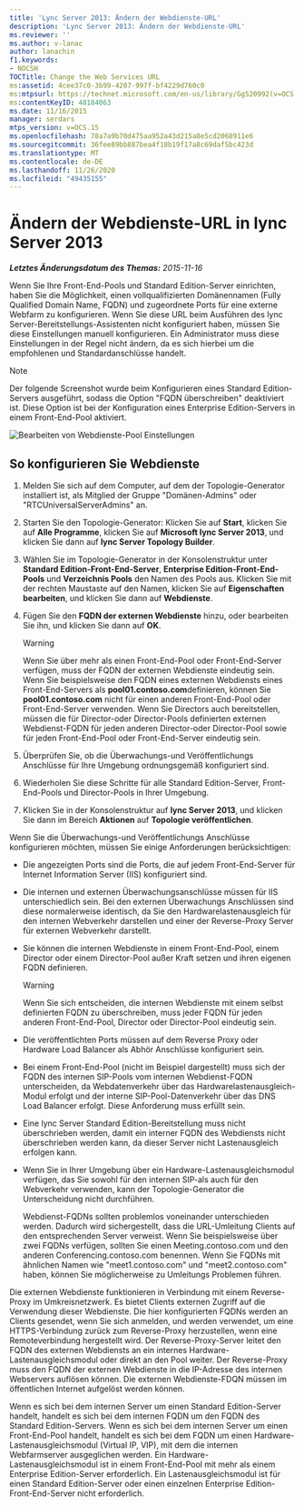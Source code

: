 ```yaml
---
title: 'Lync Server 2013: Ändern der Webdienste-URL'
description: 'Lync Server 2013: Ändern der Webdienste-URL'
ms.reviewer: ''
ms.author: v-lanac
author: lanachin
f1.keywords:
- NOCSH
TOCTitle: Change the Web Services URL
ms:assetid: 4cee37c0-3b99-4207-997f-bf4229d760c0
ms:mtpsurl: https://technet.microsoft.com/en-us/library/Gg520992(v=OCS.15)
ms:contentKeyID: 48184063
ms.date: 11/16/2015
manager: serdars
mtps_version: v=OCS.15
ms.openlocfilehash: 78a7a9b70d475aa952a43d215a8e5cd2068911e6
ms.sourcegitcommit: 36fee89bb887bea4f18b19f17a8c69daf5bc423d
ms.translationtype: MT
ms.contentlocale: de-DE
ms.lasthandoff: 11/26/2020
ms.locfileid: "49435155"
---
```

# <a name="change-the-web-services-url-in-lync-server-2013"></a>Ändern der Webdienste-URL in lync Server 2013

<div data-xmlns="http://www.w3.org/1999/xhtml">

<div class="topic" data-xmlns="http://www.w3.org/1999/xhtml" data-msxsl="urn:schemas-microsoft-com:xslt" data-cs="https://msdn.microsoft.com/">

<div data-asp="https://msdn2.microsoft.com/asp">



</div>

<div id="mainSection">

<div id="mainBody">

<span> </span>

_**Letztes Änderungsdatum des Themas:** 2015-11-16_

Wenn Sie Ihre Front-End-Pools und Standard Edition-Server einrichten, haben Sie die Möglichkeit, einen vollqualifizierten Domänennamen (Fully Qualified Domain Name, FQDN) und zugeordnete Ports für eine externe Webfarm zu konfigurieren. Wenn Sie diese URL beim Ausführen des lync Server-Bereitstellungs-Assistenten nicht konfiguriert haben, müssen Sie diese Einstellungen manuell konfigurieren. Ein Administrator muss diese Einstellungen in der Regel nicht ändern, da es sich hierbei um die empfohlenen und Standardanschlüsse handelt.

<div>


> [!NOTE]  
> Der folgende Screenshot wurde beim Konfigurieren eines Standard Edition-Servers ausgeführt, sodass die Option "FQDN überschreiben" deaktiviert ist. Diese Option ist bei der Konfiguration eines Enterprise Edition-Servers in einem Front-End-Pool aktiviert.



</div>

![Bearbeiten von Webdienste-Pool Einstellungen](images/Gg520992.fbdf5cc9-479a-463f-bb1d-53575ecdfc9d(OCS.15).jpg "Bearbeiten von Webdienste-Pool Einstellungen")

<div>

## <a name="to-configure-web-services"></a>So konfigurieren Sie Webdienste

1.  Melden Sie sich auf dem Computer, auf dem der Topologie-Generator installiert ist, als Mitglied der Gruppe "Domänen-Admins" oder "RTCUniversalServerAdmins" an.

2.  Starten Sie den Topologie-Generator: Klicken Sie auf **Start**, klicken Sie auf **Alle Programme**, klicken Sie auf **Microsoft lync Server 2013**, und klicken Sie dann auf **lync Server Topology Builder**.

3.  Wählen Sie im Topologie-Generator in der Konsolenstruktur unter **Standard Edition-Front-End-Server**, **Enterprise Edition-Front-End-Pools** und **Verzeichnis Pools** den Namen des Pools aus. Klicken Sie mit der rechten Maustaste auf den Namen, klicken Sie auf **Eigenschaften bearbeiten**, und klicken Sie dann auf **Webdienste**.

4.  Fügen Sie den **FQDN der externen Webdienste** hinzu, oder bearbeiten Sie ihn, und klicken Sie dann auf **OK**.
    
    <div>
    

    > [!WARNING]  
    > Wenn Sie über mehr als einen Front-End-Pool oder Front-End-Server verfügen, muss der FQDN der externen Webdienste eindeutig sein. Wenn Sie beispielsweise den FQDN eines externen Webdiensts eines Front-End-Servers als <STRONG>pool01.contoso.com</STRONG>definieren, können Sie <STRONG>pool01.contoso.com</STRONG> nicht für einen anderen Front-End-Pool oder Front-End-Server verwenden. Wenn Sie Directors auch bereitstellen, müssen die für Director-oder Director-Pools definierten externen Webdienst-FQDN für jeden anderen Director-oder Director-Pool sowie für jeden Front-End-Pool oder Front-End-Server eindeutig sein.

    
    </div>

5.  Überprüfen Sie, ob die Überwachungs-und Veröffentlichungs Anschlüsse für Ihre Umgebung ordnungsgemäß konfiguriert sind.

6.  Wiederholen Sie diese Schritte für alle Standard Edition-Server, Front-End-Pools und Director-Pools in Ihrer Umgebung.

7.  Klicken Sie in der Konsolenstruktur auf **lync Server 2013**, und klicken Sie dann im Bereich **Aktionen** auf **Topologie veröffentlichen**.

Wenn Sie die Überwachungs-und Veröffentlichungs Anschlüsse konfigurieren möchten, müssen Sie einige Anforderungen berücksichtigen:

  - Die angezeigten Ports sind die Ports, die auf jedem Front-End-Server für Internet Information Server (IIS) konfiguriert sind.

  - Die internen und externen Überwachungsanschlüsse müssen für IIS unterschiedlich sein. Bei den externen Überwachungs Anschlüssen sind diese normalerweise identisch, da Sie den Hardwarelastenausgleich für den internen Webverkehr darstellen und einer der Reverse-Proxy Server für externen Webverkehr darstellt.

  - Sie können die internen Webdienste in einem Front-End-Pool, einem Director oder einem Director-Pool außer Kraft setzen und ihren eigenen FQDN definieren.
    
    <div>
    

    > [!WARNING]  
    > Wenn Sie sich entscheiden, die internen Webdienste mit einem selbst definierten FQDN zu überschreiben, muss jeder FQDN für jeden anderen Front-End-Pool, Director oder Director-Pool eindeutig sein.

    
    </div>

  - Die veröffentlichten Ports müssen auf dem Reverse Proxy oder Hardware Load Balancer als Abhör Anschlüsse konfiguriert sein.

  - Bei einem Front-End-Pool (nicht im Beispiel dargestellt) muss sich der FQDN des internen SIP-Pools vom internen Webdienst-FQDN unterscheiden, da Webdatenverkehr über das Hardwarelastenausgleich-Modul erfolgt und der interne SIP-Pool-Datenverkehr über das DNS Load Balancer erfolgt. Diese Anforderung muss erfüllt sein.

  - Eine lync Server Standard Edition-Bereitstellung muss nicht überschrieben werden, damit ein interner FQDN des Webdiensts nicht überschrieben werden kann, da dieser Server nicht Lastenausgleich erfolgen kann.

  - Wenn Sie in Ihrer Umgebung über ein Hardware-Lastenausgleichsmodul verfügen, das Sie sowohl für den internen SIP-als auch für den Webverkehr verwenden, kann der Topologie-Generator die Unterscheidung nicht durchführen.
    
    Webdienst-FQDNs sollten problemlos voneinander unterschieden werden. Dadurch wird sichergestellt, dass die URL-Umleitung Clients auf den entsprechenden Server verweist. Wenn Sie beispielsweise über zwei FQDNs verfügen, sollten Sie einen Meeting.contoso.com und den anderen Conferencing.contoso.com benennen. Wenn Sie FQDNs mit ähnlichen Namen wie "meet1.contoso.com" und "meet2.contoso.com" haben, können Sie möglicherweise zu Umleitungs Problemen führen.

Die externen Webdienste funktionieren in Verbindung mit einem Reverse-Proxy im Umkreisnetzwerk. Es bietet Clients externen Zugriff auf die Verwendung dieser Webdienste. Die hier konfigurierten FQDNs werden an Clients gesendet, wenn Sie sich anmelden, und werden verwendet, um eine HTTPS-Verbindung zurück zum Reverse-Proxy herzustellen, wenn eine Remoteverbindung hergestellt wird. Der Reverse-Proxy-Server leitet den FQDN des externen Webdiensts an ein internes Hardware-Lastenausgleichsmodul oder direkt an den Pool weiter. Der Reverse-Proxy muss den FQDN der externen Webdienste in die IP-Adresse des internen Webservers auflösen können. Die externen Webdienste-FDQN müssen im öffentlichen Internet aufgelöst werden können.

Wenn es sich bei dem internen Server um einen Standard Edition-Server handelt, handelt es sich bei dem internen FQDN um den FQDN des Standard Edition-Servers. Wenn es sich bei dem internen Server um einen Front-End-Pool handelt, handelt es sich bei dem FQDN um einen Hardware-Lastenausgleichsmodul (Virtual IP, VIP), mit dem die internen Webfarmserver ausgeglichen werden. Ein Hardware-Lastenausgleichsmodul ist in einem Front-End-Pool mit mehr als einem Enterprise Edition-Server erforderlich. Ein Lastenausgleichsmodul ist für einen Standard Edition-Server oder einen einzelnen Enterprise Edition-Front-End-Server nicht erforderlich.

</div>

</div>

<span> </span>

</div>

</div>

</div>

